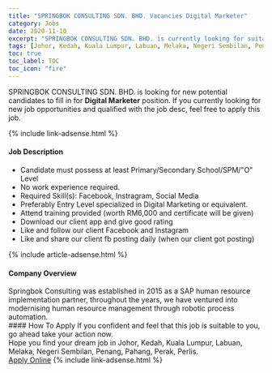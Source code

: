 ```yaml
---
title: "SPRINGBOK CONSULTING SDN. BHD. Vacancies Digital Marketer" 
category: Jobs 
date: 2020-11-10 
excerpt: "SPRINGBOK CONSULTING SDN. BHD. is currently looking for suitable person to fill in the Digital Marketer which positioned at Johor, Kedah, Kuala Lumpur, Labuan, Melaka, Negeri Sembilan, Penang, Pahang, Perak, Perlis" 
tags: [Johor, Kedah, Kuala Lumpur, Labuan, Melaka, Negeri Sembilan, Penang, Pahang, Perak, Perlis] 
toc: true 
toc_label: TOC 
toc_icon: "fire" 
--- 
```


<p>SPRINGBOK CONSULTING SDN. BHD. is looking for new potential candidates to fill in for <b>Digital Marketer</b> position. If you currently looking for new job opportunities and qualified with the job desc, feel free to apply this job.
</p>{% include link-adsense.html %} 
<div><div><div><h4>Job Description</h4></div></div><div><div><span><div><ul><li>Candidate must possess at least Primary/Secondary School/SPM/"O" Level</li><li>No work experience required.</li><li>Required Skill(s): Facebook, Instragram, Social Media</li><li>Preferably Entry Level specialized in Digital Marketing or equivalent.</li><li>Attend training provided (worth RM6,000 and certificate will be given)</li><li>Download our client app and give good rating</li><li>Like and follow our client Facebook and Instagram</li><li>Like and share our client fb posting daily (when our client got posting)&#160;&#160;</li></ul></div></span></div></div></div> 
{% include article-adsense.html %} 
<div><div><div><h4>Company Overview</h4></div></div><div><div><span><div><div>Springbok Consulting was established in 2015 as a SAP human resource implementation partner, throughout the years, we have ventured into modernising human resource management through robotic process automation.</div></div></span></div></div></div> 
#### How To Apply 
If you confident and feel that this job is suitable to you, go ahead take your action now. <br/> 
Hope you find your dream job in Johor, Kedah, Kuala Lumpur, Labuan, Melaka, Negeri Sembilan, Penang, Pahang, Perak, Perlis. <br/> 
<a href="https://www.jobstreet.com.my/en/job/digital-marketer-4421271?jobId=jobstreet-my-job-4421271&sectionRank=11&token=0~e1763bbb-cae1-4c9e-8bbe-3424b95a3c75&fr=SRP%20View%20In%20New%20Ta" class="btn btn--info" target="_blank" rel="nofollow noopenner">Apply Online</a> 
{% include link-adsense.html %} 